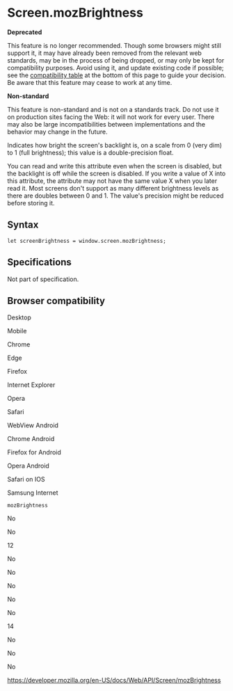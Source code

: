 Screen.mozBrightness
====================

**Deprecated**

This feature is no longer recommended. Though some browsers might still support it, it may have already been removed from the relevant web standards, may be in the process of being dropped, or may only be kept for compatibility purposes. Avoid using it, and update existing code if possible; see the [compatibility table](#browser_compatibility) at the bottom of this page to guide your decision. Be aware that this feature may cease to work at any time.

**Non-standard**

This feature is non-standard and is not on a standards track. Do not use it on production sites facing the Web: it will not work for every user. There may also be large incompatibilities between implementations and the behavior may change in the future.

Indicates how bright the screen's backlight is, on a scale from 0 (very dim) to 1 (full brightness); this value is a double-precision float.

You can read and write this attribute even when the screen is disabled, but the backlight is off while the screen is disabled. If you write a value of X into this attribute, the attribute may not have the same value X when you later read it. Most screens don't support as many different brightness levels as there are doubles between 0 and 1. The value's precision might be reduced before storing it.

Syntax
------

    let screenBrightness = window.screen.mozBrightness;

Specifications
--------------

Not part of specification.

Browser compatibility
---------------------

Desktop

Mobile

Chrome

Edge

Firefox

Internet Explorer

Opera

Safari

WebView Android

Chrome Android

Firefox for Android

Opera Android

Safari on IOS

Samsung Internet

`mozBrightness`

No

No

12

No

No

No

No

No

14

No

No

No

<a href="https://developer.mozilla.org/en-US/docs/Web/API/Screen/mozBrightness" class="_attribution-link">https://developer.mozilla.org/en-US/docs/Web/API/Screen/mozBrightness</a>
